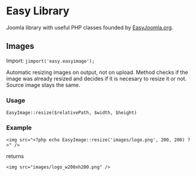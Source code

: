 Easy Library
============

Joomla library with useful PHP classes founded by [EasyJoomla.org](http://www.easyjoomla.org/).


Images
------
Import: `jimport('easy.easyimage');`

Automatic resizing images on output, not on upload. Method checks if the image was already resized and decides if it is necesary to resize it or not. Source image stays the same.

### Usage

`EasyImage::resize($relativePath, $width, $height)`

### Example

`<img src="<?php echo EasyImage::resize('images/logo.png', 200, 200) ?>" />`

returns

`<img src="images/logo_w200xh200.png" />`
